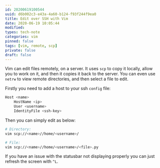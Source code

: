 ```yaml
---
id: 20200619100544
uuid: d6b002c3-e43a-4a60-b124-f93f244f9ea0
title: Edit over SSH with Vim
date: 2020-06-19 10:05:44
modified: 
types: tech-note
categories: vim
pinned: false
tags: [vim, remote, scp]
private: false
draft: false
---
```


Vim can edit files remotely, on a server. It uses `scp` to copy it locally, allow you to work on it, and then it copies it back to the server. You can even use `netrw` to view remote directories, and then select a file to edit.

Firstly you need to add a host to your ssh `config` file:

```sh
Host <name>
    HostName <ip>
    User <username>
    IdentityFile <ssh-key>
```

Then you can simply edit as below:

```sh
# Directory:
vim scp://<name>//home/<username>/

# File:
vim scp://<name>//home/<username>/<file>.py
```

If you have an issue with the statusbar not displaying properly you can just refresh the screen with `^L`.
